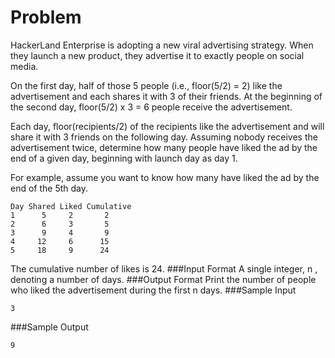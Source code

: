 # Problem
HackerLand Enterprise is adopting a new viral advertising strategy. When they launch a new product, they advertise it to exactly people on social media.

On the first day, half of those 5 people (i.e., floor(5/2) = 2) like the advertisement and each shares it with 3 of their friends. At the beginning of the second day, floor(5/2) x 3 = 6 people receive the advertisement.

Each day, floor(recipients/2) of the recipients like the advertisement and will share it with 3 friends on the following day. Assuming nobody receives the advertisement twice, determine how many people have liked the ad by the end of a given day, beginning with launch day as day 1.

For example, assume you want to know how many have liked the ad by the end of the 5th day.

```
Day Shared Liked Cumulative
1      5     2       2
2      6     3       5
3      9     4       9
4     12     6      15
5     18     9      24
```
The cumulative number of likes is 24.
###Input Format
A single integer, n , denoting a number of days.
###Output Format
Print the number of people who liked the advertisement during the first n days.
###Sample Input
```
3
```
###Sample Output
```
9
```